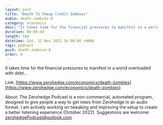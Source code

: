 ```yaml
---
layout: post
title: "Death To Cheap Credit Zombies"
audio: death-zombies-0
category: economics
desc: "It takes time for the financial pressures to manifest in a world overloaded with debt..."
duration: 00:09:44
length: 584
datetime: Sat, 12 Nov 2022 16:00:00 +0000
tags: podcast
guid: death-zombies-0
order: 0
---
```

It takes time for the financial pressures to manifest in a world overloaded with debt...

Link: [https://www.zerohedge.com/economics/death-zombies](https://www.zerohedge.com/economics/death-zombies)

About: The Zerohedge Podcast is a non-commercial, automated program, designed to give people a way to get news from Zerohedge in an audio format.  I am actively working on tweaking and improving the setup to create a better listening experience (October 2022).  Suggestions are welcome: [zerohedgePodcast@outlook.com](mailto:zerohedgePodcast@outlook.com)
